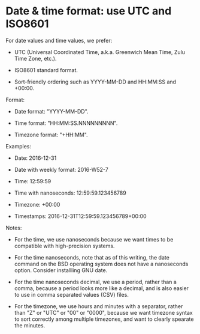 # Date &amp; time format: use UTC and ISO8601

For date values and time values, we prefer:

  * UTC (Universal Coordinated Time, a.k.a. Greenwich Mean Time, Zulu Time Zone, etc.).

  * ISO8601 standard format.

  * Sort-friendly ordering such as YYYY-MM-DD and HH:MM:SS and +00:00.

Format:

  * Date format: "YYYY-MM-DD".

  * Time format: "HH:MM:SS.NNNNNNNNN".

  * Timezone format: "+HH:MM".

Examples:

  * Date: 2016-12-31

  * Date with weekly format: 2016-W52-7

  * Time: 12:59:59

  * Time with nanoseconds: 12:59:59.123456789

  * Timezone: +00:00

  * Timestamps: 2016-12-31T12:59:59.123456789+00:00

Notes:

  * For the time, we use nanoseconds because we want times to be compatible with high-precision systems.

  * For the time nanoseconds, note that as of this writing, the date command on the BSD operating system does not have a nanoseconds option. Consider installling GNU date.
  
  * For the time nanoseconds decimal, we use a period, rather than a comma, because a period looks more like a decimal, and is also easier to use in comma separated values (CSV) files.

  * For the timezone, we use hours and minutes with a separator, rather than "Z" or "UTC" or "00" or "0000", because we want timezone syntax to sort correctly among multiple timezones, and want to clearly spearate the minutes.
